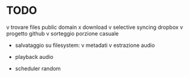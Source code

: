 TODO
=======

v trovare files public domain
x download
v selective syncing dropbox
v progetto github
v sorteggio porzione casuale
- salvataggio su filesystem:
	v metadati
	v estrazione audio 

- playback audio
- scheduler random
